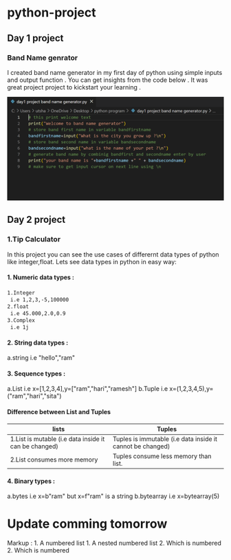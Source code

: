 # python-project
## Day 1 project 
### Band Name genrator
I created band name generator in my first day of python using simple inputs and output function . You can get insights from the code below . It was great project project to kickstart your learning . 

![alt text](https://github.com/Peterpaudel/python-project/blob/94890c72f077540c1cb6b7b11f2e07e36f5c4dc9/images/day1.png)



## Day 2 project
### 1.Tip Calculator
In this project you can see the use cases of differernt data types of python like integer,float.
Lets see data types in python in easy way:
#### 1. Numeric data types :
    1.Integer
     i.e 1,2,3,-5,100000
    2.float 
     i.e 45.000,2.0,0.9
    3.Complex
     i.e 1j
#### 2. String data types :
a.string 
i.e "hello","ram"
#### 3. Sequence types :
a.List 
i.e x=[1,2,3,4],y=["ram","hari","ramesh"]
b.Tuple
i.e x=(1,2,3,4,5),y=("ram","hari","sita")

#### Difference between List and Tuples

| lists | Tuples|
|-------|-------|
| 1.List is mutable (i.e data inside it can be changed) | Tuples is immutable (i.e data inside it cannot be changed) |
| 2.List consumes more memory | Tuples consume less memory than list.|


#### 4. Binary types :
a.bytes
i.e x=b"ram" but x=f"ram" is a string
b.bytearray
i.e x=bytearray(5)
# Update comming tomorrow
 Markup : 1. A numbered list
              1. A nested numbered list
              2. Which is numbered
          2. Which is numbered

